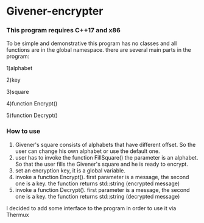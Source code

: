 # Givener-encrypter
### This program requires C++17 and x86

To be simple and demonstrative this program has no classes and all functions are in the global namespace.
there are several main parts in the program:

1)alphabet

2)key

3)square

4)function Encrypt()

5)function Decrypt()


### How to use
1) Givener's square consists of alphabets that have different offset. So the user can change his own alphabet or use the default one.
2) user has to invoke the function FillSquare() the parameter is an alphabet. So that the user fills the Givener's square and he is ready to encrypt.
3) set an encryption key, it is a global variable.
4) invoke a function Encrypt(). first parameter is a message, the second one is a key. the function returns std::string (encrypted message)
5) invoke a function Decrypt(). first parameter is a message, the second one is a key. the function returns std::string (decrypted message)

I decided to add some interface to the program in order to use it via Thermux
